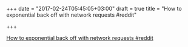 +++
date = "2017-02-24T05:45:05+03:00"
draft = true
title = "How to exponential back off with network requests  #reddit"

+++

<p><a href="https://t.co/10IrKcaXFv">How to exponential back off with network requests  #reddit</a></p>
